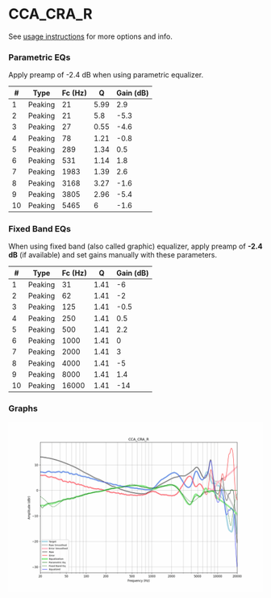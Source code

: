 # CCA_CRA_R
See [usage instructions](https://github.com/jaakkopasanen/AutoEq#usage) for more options and info.

### Parametric EQs
Apply preamp of -2.4 dB when using parametric equalizer.

|   # | Type    |   Fc (Hz) |    Q |   Gain (dB) |
|-----|---------|-----------|------|-------------|
|   1 | Peaking |        21 | 5.99 |         2.9 |
|   2 | Peaking |        21 | 5.8  |        -5.3 |
|   3 | Peaking |        27 | 0.55 |        -4.6 |
|   4 | Peaking |        78 | 1.21 |        -0.8 |
|   5 | Peaking |       289 | 1.34 |         0.5 |
|   6 | Peaking |       531 | 1.14 |         1.8 |
|   7 | Peaking |      1983 | 1.39 |         2.6 |
|   8 | Peaking |      3168 | 3.27 |        -1.6 |
|   9 | Peaking |      3805 | 2.96 |        -5.4 |
|  10 | Peaking |      5465 | 6    |        -1.6 |

### Fixed Band EQs
When using fixed band (also called graphic) equalizer, apply preamp of **-2.4 dB** (if available) and set gains manually with these parameters.

|   # | Type    |   Fc (Hz) |    Q |   Gain (dB) |
|-----|---------|-----------|------|-------------|
|   1 | Peaking |        31 | 1.41 |        -6   |
|   2 | Peaking |        62 | 1.41 |        -2   |
|   3 | Peaking |       125 | 1.41 |        -0.5 |
|   4 | Peaking |       250 | 1.41 |         0.5 |
|   5 | Peaking |       500 | 1.41 |         2.2 |
|   6 | Peaking |      1000 | 1.41 |         0   |
|   7 | Peaking |      2000 | 1.41 |         3   |
|   8 | Peaking |      4000 | 1.41 |        -5   |
|   9 | Peaking |      8000 | 1.41 |         1.4 |
|  10 | Peaking |     16000 | 1.41 |       -14   |

### Graphs
![](./CCA_CRA_R.png)
